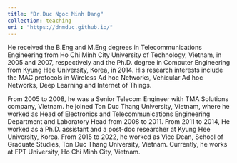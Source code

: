 ```yaml
---
title: "Dr.Duc Ngoc Minh Dang"
collection: teaching
uri : "https://dnmduc.github.io/"
---
```



He received the B.Eng and M.Eng degrees in Telecommunications Engineering from Ho Chi Minh City University of Technology, Vietnam, in 2005 and 2007, respectively and the Ph.D. degree in Computer Engineering from Kyung Hee University, Korea, in 2014. His research interests include the MAC protocols in Wireless Ad hoc Networks, Vehicular Ad hoc Networks, Deep Learning and Internet of Things.

From 2005 to 2008, he was a Senior Telecom Engineer with TMA Solutions company, Vietnam. he joined Ton Duc Thang University, Vietnam, where he worked as Head of Electronics and Telecommunications Engineering Department and Laboratory Head from 2008 to 2011. From 2011 to 2014, He worked as a Ph.D. assistant and a post-doc researcher at Kyung Hee University, Korea. From 2015 to 2022, he worked as Vice Dean, School of Graduate Studies, Ton Duc Thang University, Vietnam. Currently, he works at FPT University, Ho Chi Minh City, Vietnam.
